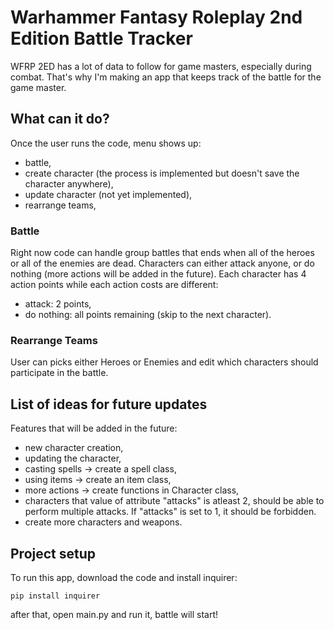 # Warhammer Fantasy Roleplay 2nd Edition Battle Tracker

WFRP 2ED has a lot of data to follow for game masters, especially during combat.
That's why I'm making an app that keeps track of the battle for the game master.

## What can it do?

Once the user runs the code, menu shows up:

- battle,
- create character (the process is implemented but doesn't save the character anywhere),
- update character (not yet implemented),
- rearrange teams,

### Battle

Right now code can handle group battles that ends when all of the heroes or all of the enemies are dead.
Characters can either attack anyone, or do nothing (more actions will be added in the future).
Each character has 4 action points while each action costs are different:

- attack: 2 points,
- do nothing: all points remaining (skip to the next character).

### Rearrange Teams

User can picks either Heroes or Enemies and edit which characters should participate in the battle.

## List of ideas for future updates

Features that will be added in the future:

- new character creation,
- updating the character,
- casting spells -> create a spell class,
- using items -> create an item class,
- more actions -> create functions in Character class,
- characters that value of attribute "attacks" is atleast 2, should be able to perform multiple attacks. If "attacks" is set to 1, it should be forbidden.
- create more characters and weapons.

## Project setup

To run this app, download the code and install inquirer:

```
pip install inquirer
```

after that, open main.py and run it, battle will start!
